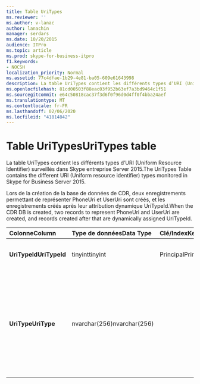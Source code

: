 ```yaml
---
title: Table UriTypes
ms.reviewer: ''
ms.author: v-lanac
author: lanachin
manager: serdars
ms.date: 10/20/2015
audience: ITPro
ms.topic: article
ms.prod: skype-for-business-itpro
f1.keywords:
- NOCSH
localization_priority: Normal
ms.assetid: 77c4dfae-1b29-4e81-ba05-609e61643998
description: La table UriTypes contient les différents types d’URI (Uniform Resource Identifier) surveillés dans Skype entreprise Server 2015.
ms.openlocfilehash: 81cd00503f88eac03f952b63ef7a3bd9464c1f51
ms.sourcegitcommit: e64c50818cac37f3d6f0f96d0d4ff0f4bba24aef
ms.translationtype: MT
ms.contentlocale: fr-FR
ms.lasthandoff: 02/06/2020
ms.locfileid: "41814842"
---
```

# <a name="uritypes-table"></a><span data-ttu-id="66ef7-103">Table UriTypes</span><span class="sxs-lookup"><span data-stu-id="66ef7-103">UriTypes table</span></span>
 
<span data-ttu-id="66ef7-104">La table UriTypes contient les différents types d’URI (Uniform Resource Identifier) surveillés dans Skype entreprise Server 2015.</span><span class="sxs-lookup"><span data-stu-id="66ef7-104">The UriTypes Table contains the different URI (Uniform resource identifier) types monitored in Skype for Business Server 2015.</span></span>

<span data-ttu-id="66ef7-105">Lors de la création de la base de données de CDR, deux enregistrements permettant de représenter PhoneUri et UserUri sont créés, et les enregistrements créés après leur attribution dynamique UriTypeId.</span><span class="sxs-lookup"><span data-stu-id="66ef7-105">When the CDR DB is created, two records to represent PhoneUri and UserUri are created, and records created after that are dynamically assigned UriTypeId.</span></span> 
  
|<span data-ttu-id="66ef7-106">**Colonne**</span><span class="sxs-lookup"><span data-stu-id="66ef7-106">**Column**</span></span>|<span data-ttu-id="66ef7-107">**Type de données**</span><span class="sxs-lookup"><span data-stu-id="66ef7-107">**Data Type**</span></span>|<span data-ttu-id="66ef7-108">**Clé/Index**</span><span class="sxs-lookup"><span data-stu-id="66ef7-108">**Key/Index**</span></span>|<span data-ttu-id="66ef7-109">**Détails**</span><span class="sxs-lookup"><span data-stu-id="66ef7-109">**Details**</span></span>|
|:-----|:-----|:-----|:-----|
|<span data-ttu-id="66ef7-110">**UriTypeId**</span><span class="sxs-lookup"><span data-stu-id="66ef7-110">**UriTypeId**</span></span> <br/> |<span data-ttu-id="66ef7-111">tinyint</span><span class="sxs-lookup"><span data-stu-id="66ef7-111">tinyint</span></span>  <br/> |<span data-ttu-id="66ef7-112">Principal</span><span class="sxs-lookup"><span data-stu-id="66ef7-112">Primary</span></span>  <br/> |<span data-ttu-id="66ef7-113">Identificateur unique attribué à un type d’URI.</span><span class="sxs-lookup"><span data-stu-id="66ef7-113">Unique identifier assigned to a URI type.</span></span>  <br/> <span data-ttu-id="66ef7-114">Valeurs possibles : 0 à 255</span><span class="sxs-lookup"><span data-stu-id="66ef7-114">Possible values - 0 to 255</span></span> |
|<span data-ttu-id="66ef7-115">**UriType**</span><span class="sxs-lookup"><span data-stu-id="66ef7-115">**UriType**</span></span> <br/> |<span data-ttu-id="66ef7-116">nvarchar(256)</span><span class="sxs-lookup"><span data-stu-id="66ef7-116">nvarchar(256)</span></span>  <br/> || <span data-ttu-id="66ef7-117">Descriptions des différents types d’URI.</span><span class="sxs-lookup"><span data-stu-id="66ef7-117">Descriptions of the different URI types.</span></span> <span data-ttu-id="66ef7-118">Les valeurs suivantes sont préaffectées :</span><span class="sxs-lookup"><span data-stu-id="66ef7-118">The following values are pre-assigned:</span></span> <br/>  <span data-ttu-id="66ef7-119">1-URI de téléphone</span><span class="sxs-lookup"><span data-stu-id="66ef7-119">1 - Phone Uri</span></span> <br/>  <span data-ttu-id="66ef7-120">0-URI de l’utilisateur</span><span class="sxs-lookup"><span data-stu-id="66ef7-120">0 - User Uri</span></span> <br/> <br/>  <span data-ttu-id="66ef7-121">Voici d’autres types possibles :</span><span class="sxs-lookup"><span data-stu-id="66ef7-121">Other possible types include:</span></span> <br/><span data-ttu-id="66ef7-122">conf:applicationsharing</span><span class="sxs-lookup"><span data-stu-id="66ef7-122">conf:applicationsharing</span></span> <br/> <span data-ttu-id="66ef7-123">conf:audio-video</span><span class="sxs-lookup"><span data-stu-id="66ef7-123">conf:audio-video</span></span><br/> <span data-ttu-id="66ef7-124">conf : chat</span><span class="sxs-lookup"><span data-stu-id="66ef7-124">conf:chat</span></span><br/>    <span data-ttu-id="66ef7-125">conf:focus</span><span class="sxs-lookup"><span data-stu-id="66ef7-125">conf:focus</span></span><br/>   <span data-ttu-id="66ef7-126">mras</span><span class="sxs-lookup"><span data-stu-id="66ef7-126">mras</span></span><br/>
